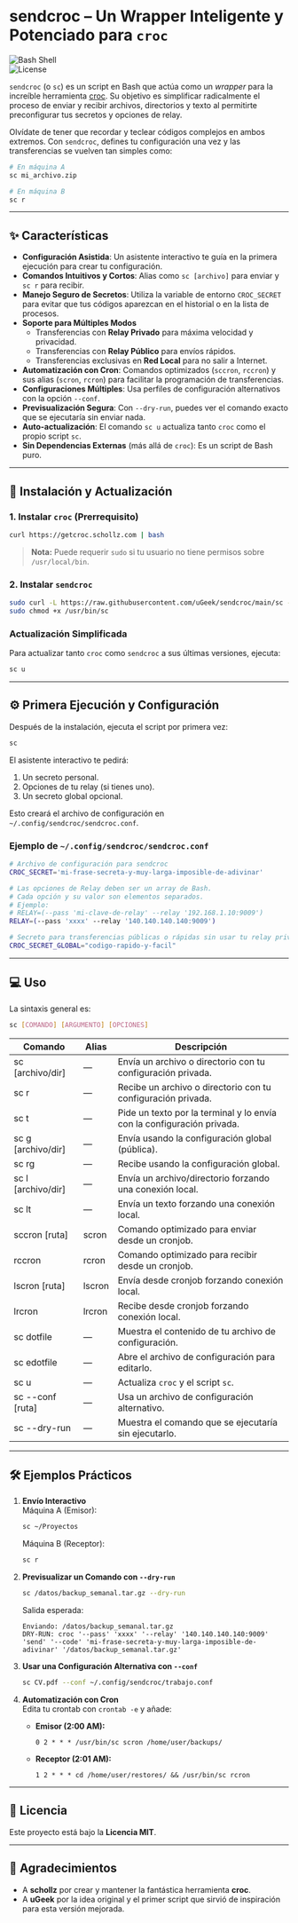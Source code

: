 # sendcroc – Un Wrapper Inteligente y Potenciado para `croc`

![Bash Shell](https://img.shields.io/badge/shell-bash-blue?style=for-the-badge&logo=gnu-bash)  
![License](https://img.shields.io/badge/license-MIT-green?style=for-the-badge)

`sendcroc` (o `sc`) es un script en Bash que actúa como un _wrapper_ para la increíble herramienta [croc](https://github.com/schollz/croc). Su objetivo es simplificar radicalmente el proceso de enviar y recibir archivos, directorios y texto al permitirte preconfigurar tus secretos y opciones de relay.

Olvídate de tener que recordar y teclear códigos complejos en ambos extremos. Con `sendcroc`, defines tu configuración una vez y las transferencias se vuelven tan simples como:

```bash
# En máquina A
sc mi_archivo.zip

# En máquina B
sc r
```

---

## ✨ Características

- **Configuración Asistida**: Un asistente interactivo te guía en la primera ejecución para crear tu configuración.
- **Comandos Intuitivos y Cortos**: Alias como `sc [archivo]` para enviar y `sc r` para recibir.
- **Manejo Seguro de Secretos**: Utiliza la variable de entorno `CROC_SECRET` para evitar que tus códigos aparezcan en el historial o en la lista de procesos.
- **Soporte para Múltiples Modos**  
  - Transferencias con **Relay Privado** para máxima velocidad y privacidad.  
  - Transferencias con **Relay Público** para envíos rápidos.  
  - Transferencias exclusivas en **Red Local** para no salir a Internet.
- **Automatización con Cron**: Comandos optimizados (`sccron`, `rccron`) y sus alias (`scron`, `rcron`) para facilitar la programación de transferencias.
- **Configuraciones Múltiples**: Usa perfiles de configuración alternativos con la opción `--conf`.
- **Previsualización Segura**: Con `--dry-run`, puedes ver el comando exacto que se ejecutaría sin enviar nada.
- **Auto-actualización**: El comando `sc u` actualiza tanto `croc` como el propio script `sc`.
- **Sin Dependencias Externas** (más allá de `croc`): Es un script de Bash puro.

---

## 🚀 Instalación y Actualización

### 1. Instalar `croc` (Prerrequisito)

```bash
curl https://getcroc.schollz.com | bash
```

> **Nota:** Puede requerir `sudo` si tu usuario no tiene permisos sobre `/usr/local/bin`.

### 2. Instalar `sendcroc`

```bash
sudo curl -L https://raw.githubusercontent.com/uGeek/sendcroc/main/sc -o /usr/bin/sc
sudo chmod +x /usr/bin/sc
```

### Actualización Simplificada

Para actualizar tanto `croc` como `sendcroc` a sus últimas versiones, ejecuta:

```bash
sc u
```

---

## ⚙️ Primera Ejecución y Configuración

Después de la instalación, ejecuta el script por primera vez:

```bash
sc
```

El asistente interactivo te pedirá:

1. Un secreto personal.
2. Opciones de tu relay (si tienes uno).
3. Un secreto global opcional.

Esto creará el archivo de configuración en `~/.config/sendcroc/sendcroc.conf`.

### Ejemplo de `~/.config/sendcroc/sendcroc.conf`

```bash
# Archivo de configuración para sendcroc
CROC_SECRET='mi-frase-secreta-y-muy-larga-imposible-de-adivinar'

# Las opciones de Relay deben ser un array de Bash.
# Cada opción y su valor son elementos separados.
# Ejemplo:
# RELAY=(--pass 'mi-clave-de-relay' --relay '192.168.1.10:9009')
RELAY=(--pass 'xxxx' --relay '140.140.140.140:9009')

# Secreto para transferencias públicas o rápidas sin usar tu relay privado.
CROC_SECRET_GLOBAL="codigo-rapido-y-facil"
```

---

## 💻 Uso

La sintaxis general es:

```bash
sc [COMANDO] [ARGUMENTO] [OPCIONES]
```

| Comando                         | Alias   | Descripción                                                                            |
|---------------------------------|--------|----------------------------------------------------------------------------------------|
| sc [archivo/dir]                | —      | Envía un archivo o directorio con tu configuración privada.                            |
| sc r                            | —      | Recibe un archivo o directorio con tu configuración privada.                           |
| sc t                            | —      | Pide un texto por la terminal y lo envía con la configuración privada.                 |
| sc g [archivo/dir]              | —      | Envía usando la configuración global (pública).                                        |
| sc rg                           | —      | Recibe usando la configuración global.                                                 |
| sc l [archivo/dir]              | —      | Envía un archivo/directorio forzando una conexión local.                               |
| sc lt                           | —      | Envía un texto forzando una conexión local.                                            |
| sccron [ruta]                   | scron  | Comando optimizado para enviar desde un cronjob.                                       |
| rccron                          | rcron  | Comando optimizado para recibir desde un cronjob.                                      |
| lscron [ruta]                   | lscron | Envía desde cronjob forzando conexión local.                                           |
| lrcron                          | lrcron | Recibe desde cronjob forzando conexión local.                                          |
| sc dotfile                      | —      | Muestra el contenido de tu archivo de configuración.                                   |
| sc edotfile                     | —      | Abre el archivo de configuración para editarlo.                                        |
| sc u                            | —      | Actualiza `croc` y el script `sc`.                                                     |
| sc --conf [ruta]                | —      | Usa un archivo de configuración alternativo.                                           |
| sc --dry-run                    | —      | Muestra el comando que se ejecutaría sin ejecutarlo.                                   |

---

## 🛠️ Ejemplos Prácticos

1. **Envío Interactivo**  
   Máquina A (Emisor):  

   ```bash
   sc ~/Proyectos
   ```

   Máquina B (Receptor):  

   ```bash
   sc r
   ```

2. **Previsualizar un Comando con `--dry-run`**  

   ```bash
   sc /datos/backup_semanal.tar.gz --dry-run
   ```

   Salida esperada:

   ```
   Enviando: /datos/backup_semanal.tar.gz
   DRY-RUN: croc '--pass' 'xxxx' '--relay' '140.140.140.140:9009' 'send' '--code' 'mi-frase-secreta-y-muy-larga-imposible-de-adivinar' '/datos/backup_semanal.tar.gz'
   ```

3. **Usar una Configuración Alternativa con `--conf`**  

   ```bash
   sc CV.pdf --conf ~/.config/sendcroc/trabajo.conf
   ```

4. **Automatización con Cron**  
   Edita tu crontab con `crontab -e` y añade:

   - **Emisor (2:00 AM):**

     ```cron
     0 2 * * * /usr/bin/sc scron /home/user/backups/
     ```

   - **Receptor (2:01 AM):**

     ```cron
     1 2 * * * cd /home/user/restores/ && /usr/bin/sc rcron
     ```

---

## 📜 Licencia

Este proyecto está bajo la **Licencia MIT**.

---

## 🙏 Agradecimientos

- A **schollz** por crear y mantener la fantástica herramienta **croc**.  
- A **uGeek** por la idea original y el primer script que sirvió de inspiración para esta versión mejorada.
